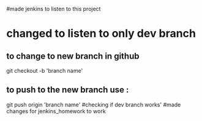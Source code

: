 #made jenkins to listen to this project
# changed to listen to only dev branch
## to change to new branch in github
git checkout -b 'branch name'
## to push to the new branch use :
git push origin 'branch name'
#checking if dev branch works'
#made changes for jenkins_homework to work
